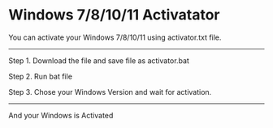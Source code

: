 # Windows 7/8/10/11 Activatator
You can activate your Windows 7/8/10/11 using activator.txt file. 

*****************************************************************************************
Step 1. Download the file and save file as activator.bat 

Step 2. Run bat file 

Step 3. Chose your Windows Version and wait for activation.

*****************************************************************************************

And your Windows is Activated
